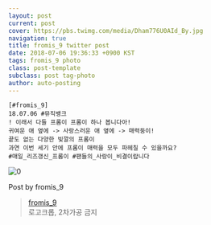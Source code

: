 ```yaml
---
layout: post
current: post
cover: https://pbs.twimg.com/media/Dham776U0AId_By.jpg
navigation: true
title: fromis_9 twitter post
date: 2018-07-06 19:36:33 +0900 KST
tags: fromis_9 photo
class: post-template
subclass: post tag-photo
author: auto-posting
---
```


```  
[#fromis_9]  
18.07.06 #뮤직뱅크  
! 이래서 다들 프롬이 프롬이 하나 봅니다아!  
귀여운 애 옆에 -> 사랑스러운 애 옆에 -> 매력둥이!   
끝도 없는 다양한 빛깔의 프롬이  
과연 이번 세기 안에 프롬이 매력을 모두 파헤칠 수 있을까요?  
#매일_리즈갱신_프롬이 #팬들의_사랑이_비결이랍니다   

```

![0](https://pbs.twimg.com/media/Dham776U0AId_By.jpg)


Post by fromis_9

> [fromis_9](https://twitter.com/realfromis_9)  
  로고크롭, 2차가공 금지